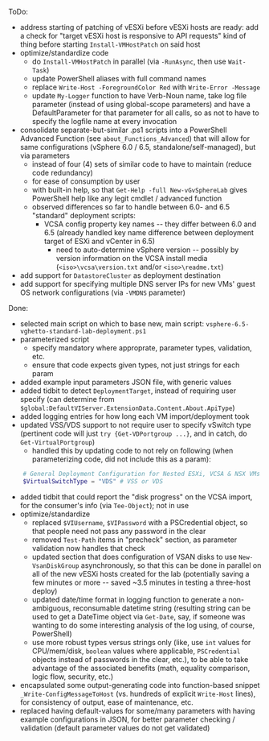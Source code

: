 ToDo:
- address starting of patching of vESXi before vESXi hosts are ready: add a check for "target vESXi host is responsive to API requests" kind of thing before starting `Install-VMHostPatch` on said host
- optimize/standardize code
	- do `Install-VMHostPatch` in parallel (via `-RunAsync`, then use `Wait-Task`)
	- update PowerShell aliases with full command names
	- replace `Write-Host -ForegroundColor Red` with `Write-Error -Message`
	- update `My-Logger` function to have Verb-Noun name, take log file parameter (instead of using global-scope parameters) and have a DefaultParameter for that parameter for all calls, so as not to have to specify the logfile name at every invocation
- consolidate separate-but-similar .ps1 scripts into a PowerShell Advanced Function (see `about_Functions_Advanced`) that will allow for same configurations (vSphere 6.0 / 6.5, standalone/self-managed), but via parameters
  - instead of four (4) sets of similar code to have to maintain (reduce code redundancy)
  - for ease of consumption by user
  - with built-in help, so that `Get-Help -full New-vGvSphereLab` gives PowerShell help like any legit cmdlet / advanced function
  - observed differences so far to handle between 6.0- and 6.5 "standard" deployment scripts:
    - VCSA config property key names -- they differ between 6.0 and 6.5 (already handled key name difference between deployment target of ESXi and vCenter in 6.5)
		- need to auto-determine vSphere version -- possibly by version information on the VCSA install media (`<iso>\vcsa\version.txt` and/or `<iso>\readme.txt`)
- add support for `DatastoreCluster` as deployment destination
- add support for specifying multiple DNS server IPs for new VMs' guest OS network configurations (via `-VMDNS` parameter)


Done:
- selected main script on which to base new, main script:  `vsphere-6.5-vghetto-standard-lab-deployment.ps1`
- parameterized script
	- specify mandatory where approprate, parameter types, validation, etc.
	- ensure that code expects given types, not just strings for each param
- added example input parameters JSON file, with generic values
- added tidbit to detect `DeploymentTarget`, instead of requiring user specify (can determine from `$global:DefaultVIServer.ExtensionData.Content.About.ApiType`)
- added logging entries for how long each VM import/deployment took
- updated VSS/VDS support to not require user to specify vSwitch type (pertinent code will just `try {Get-VDPortgroup ...}`, and in catch, do `Get-VirtualPortgroup`)
	- handled this by updating code to not rely on following (when parameterizing code, did not include this as a param):
``` PowerShell
	# General Deployment Configuration for Nested ESXi, VCSA & NSX VMs
	$VirtualSwitchType = "VDS" # VSS or VDS
```
- added tidbit that could report the "disk progress" on the VCSA import, for the consumer's info (via `Tee-Object`); not in use
- optimize/standardize
	- replaced `$VIUsername`, `$VIPassword` with a PSCredential object, so that people need not pass any password in the clear
	- removed `Test-Path` items in "precheck" section, as parameter validation now handles that check
	- updated section that does configuration of VSAN disks to use `New-VsanDiskGroup` asynchronously, so that this can be done in parallel on all of the new vESXi hosts created for the lab (potentially saving a few minutes or more -- saved ~3.5 minutes in testing a three-host deploy)
	- updated date/time format in logging function to generate a non-ambiguous, reconsumable datetime string (resulting string can be used to get a DateTime object via `Get-Date`, say, if someone was wanting to do some interesting analysis of the log using, of course, PowerShell)
	- use more robust types versus strings only (like, use `int` values for CPU/mem/disk, `boolean` values where applicable, `PSCredential` objects instead of passwords in the clear, etc.), to be able to take advantage of the associated benefits (math, equality comparison, logic flow, security, etc.)
- encapsulated some output-generating code into function-based snippet `_Write-ConfigMessageToHost` (vs. hundreds of explicit `Write-Host` lines), for consistency of output, ease of maintenance, etc.
- replaced having default-values for some/many parameters with having example configurations in JSON, for better parameter checking / validation (default parameter values do not get validated)
